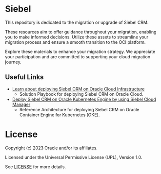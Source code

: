 # Siebel
 
This repository is dedicated to the migration or upgrade of Siebel CRM.

These resources aim to offer guidance throughout your migration, enabling you to make informed decisions. Utilize these assets to streamline your migration process and ensure a smooth transition to the OCI platform.

Explore these materials to enhance your migration strategy. We appreciate your participation and are committed to supporting your cloud migration journey.
 
## Useful Links

- [Learn about deploying Siebel CRM on Oracle Cloud Infrastructure](https://docs.oracle.com/en/solutions/learn-architecture-deploy-siebel/index.html)
  - Solution Playbook for deploying Siebel CRM on Oracle Cloud.
- [Deploy Siebel CRM on Oracle Kubernetes Engine by using Siebel Cloud Manager](https://docs.oracle.com/en/solutions/deploy-siebel-oke-oci/index.html)
  - Reference Architecture for deploying Siebel CRM on Oracle Container Engine for Kubernetes (OKE).

# License
 
Copyright (c) 2023 Oracle and/or its affiliates.
 
Licensed under the Universal Permissive License (UPL), Version 1.0.
 
See [LICENSE](https://github.com/oracle-devrel/technology-engineering/blob/folder-structure/LICENSE) for more details.